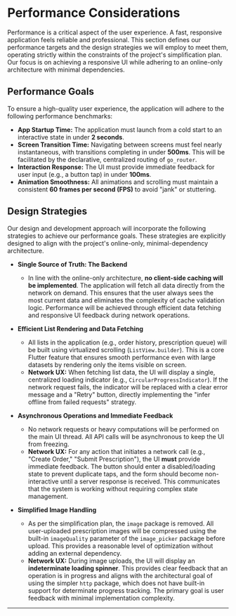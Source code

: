 # Performance Considerations

<!--docs/front-end-spec/[title].md-->

Performance is a critical aspect of the user experience. A fast, responsive application feels reliable and professional. This section defines our performance targets and the design strategies we will employ to meet them, operating strictly within the constraints of the project's simplification plan. Our focus is on achieving a responsive UI while adhering to an online-only architecture with minimal dependencies.

## Performance Goals

To ensure a high-quality user experience, the application will adhere to the following performance benchmarks:

*   **App Startup Time:** The application must launch from a cold start to an interactive state in under **2 seconds**.
*   **Screen Transition Time:** Navigating between screens must feel nearly instantaneous, with transitions completing in under **500ms**. This will be facilitated by the declarative, centralized routing of `go_router`.
*   **Interaction Response:** The UI must provide immediate feedback for user input (e.g., a button tap) in under **100ms**.
*   **Animation Smoothness:** All animations and scrolling must maintain a consistent **60 frames per second (FPS)** to avoid "jank" or stuttering.

## Design Strategies

Our design and development approach will incorporate the following strategies to achieve our performance goals. These strategies are explicitly designed to align with the project's online-only, minimal-dependency architecture.

*   **Single Source of Truth: The Backend**
    *   In line with the online-only architecture, **no client-side caching will be implemented**. The application will fetch all data directly from the network on demand. This ensures that the user always sees the most current data and eliminates the complexity of cache validation logic. Performance will be achieved through efficient data fetching and responsive UI feedback during network operations.

*   **Efficient List Rendering and Data Fetching**
    *   All lists in the application (e.g., order history, prescription queue) will be built using virtualized scrolling (`ListView.builder`). This is a core Flutter feature that ensures smooth performance even with large datasets by rendering only the items visible on screen.
    *   **Network UX:** When fetching list data, the UI will display a single, centralized loading indicator (e.g., `CircularProgressIndicator`). If the network request fails, the indicator will be replaced with a clear error message and a "Retry" button, directly implementing the "infer offline from failed requests" strategy.

*   **Asynchronous Operations and Immediate Feedback**
    *   No network requests or heavy computations will be performed on the main UI thread. All API calls will be asynchronous to keep the UI from freezing.
    *   **Network UX:** For any action that initiates a network call (e.g., "Create Order," "Submit Prescription"), the UI **must** provide immediate feedback. The button should enter a disabled/loading state to prevent duplicate taps, and the form should become non-interactive until a server response is received. This communicates that the system is working without requiring complex state management.

*   **Simplified Image Handling**
    *   As per the simplification plan, the `image` package is removed. All user-uploaded prescription images will be compressed using the built-in `imageQuality` parameter of the `image_picker` package before upload. This provides a reasonable level of optimization without adding an external dependency.
    *   **Network UX:** During image uploads, the UI will display an **indeterminate loading spinner**. This provides clear feedback that an operation is in progress and aligns with the architectural goal of using the simpler `http` package, which does not have built-in support for determinate progress tracking. The primary goal is user feedback with minimal implementation complexity.

---